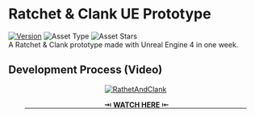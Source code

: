 # Ratchet & Clank UE Prototype
[![Version](https://img.shields.io/badge/Version-1.0.2-3FB911?style=flat&logo&logoColor=white&labelColor=4d4d4d)](https://github.com/gerlogu/RatchetAndClank-UE-Prototype/releases/tag/v1.0.2)
![Asset Type](https://img.shields.io/badge/Blueprints-0086d9?style=flat)
![Asset Stars](https://img.shields.io/github/stars/gerlogu/RatchetAndClank-UE-Prototype?style=social)</br>
A Ratchet & Clank prototype made with Unreal Engine 4 in one week.

## Development Process (Video)
<div align = "center">

[![RathetAndClank](https://img.youtube.com/vi/ZwETNuz7orI/0.jpg)](https://www.youtube.com/watch?v=ZwETNuz7orI)

[&nbsp;&nbsp;&nbsp;&nbsp;&nbsp;&nbsp;&nbsp;&nbsp;&nbsp;&nbsp;&nbsp;&nbsp;&nbsp;&nbsp;&nbsp;&nbsp;&nbsp;&nbsp;&nbsp;&nbsp;&nbsp;&nbsp;&nbsp;&nbsp;&nbsp;&nbsp;&nbsp;&nbsp;&nbsp;&nbsp;&nbsp;&nbsp;&nbsp;&nbsp;&nbsp;&nbsp;&nbsp;&nbsp;&nbsp;&nbsp;**⇥ WATCH HERE ⇤**&nbsp;&nbsp;&nbsp;&nbsp;&nbsp;&nbsp;&nbsp;&nbsp;&nbsp;&nbsp;&nbsp;&nbsp;&nbsp;&nbsp;&nbsp;&nbsp;&nbsp;&nbsp;&nbsp;&nbsp;&nbsp;&nbsp;&nbsp;&nbsp;&nbsp;&nbsp;&nbsp;&nbsp;&nbsp;&nbsp;&nbsp;&nbsp;&nbsp;&nbsp;&nbsp;&nbsp;&nbsp;&nbsp;&nbsp;](https://www.youtube.com/watch?v=ZwETNuz7orI)

 </div>
